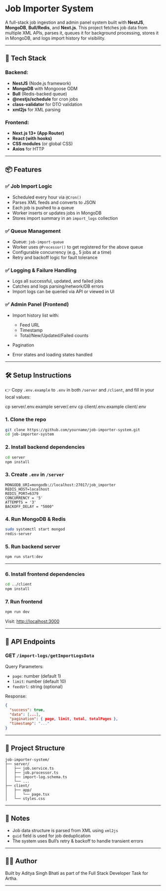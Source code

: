 # Job Importer System

A full-stack job ingestion and admin panel system built with **NestJS**, **MongoDB**, **Bull/Redis**, and **Next.js**. This project fetches job data from multiple XML APIs, parses it, queues it for background processing, stores it in MongoDB, and logs import history for visibility.

---

## 🚀 Tech Stack

### Backend:

* **NestJS** (Node.js framework)
* **MongoDB** with Mongoose ODM
* **Bull** (Redis-backed queue)
* **@nestjs/schedule** for cron jobs
* **class-validator** for DTO validation
* **xml2js** for XML parsing

### Frontend:

* **Next.js 13+ (App Router)**
* **React (with hooks)**
* **CSS modules** (or global CSS)
* **Axios** for HTTP

---

## 📦 Features

### ✅ Job Import Logic

* Scheduled every hour via `@Cron()`
* Parses XML feeds and converts to JSON
* Each job is pushed to a queue
* Worker inserts or updates jobs in MongoDB
* Stores import summary in an `import_logs` collection

### ✅ Queue Management

* Queue: `job-import-queue`
* Worker uses `@Processor()` to get registered for the above queue
* Configurable concurrency (e.g., 5 jobs at a time)
* Retry and backoff logic for fault tolerance

### ✅ Logging & Failure Handling

* Logs all successful, updated, and failed jobs
* Catches and logs parsing/network/DB errors
* Import logs can be queried via API or viewed in UI

### ✅ Admin Panel (Frontend)

* Import history list with:

  * Feed URL
  * Timestamp
  * Total/New/Updated/Failed counts
* Pagination
* Error states and loading states handled

---

## 🛠 Setup Instructions

👉 Copy `.env.example` to `.env` in both `/server` and `/client`, and fill in your local values:

cp server/.env.example server/.env
cp client/.env.example client/.env


### 1. Clone the repo

```bash
git clone https://github.com/yourname/job-importer-system.git
cd job-importer-system
```

### 2. Install backend dependencies

```bash
cd server
npm install
```

### 3. Create `.env` in `/server`

```env
MONGODB_URI=mongodb://localhost:27017/job_importer
REDIS_HOST=localhost
REDIS_PORT=6379
CONCURRENCY = '5'
ATTEMPTS = '3'
BACKOFF_DELAY = "5000"
```

### 4. Run MongoDB & Redis

```bash
sudo systemctl start mongod
redis-server
```

### 5. Run backend server

```bash
npm run start:dev
```

---

### 6. Install frontend dependencies

```bash
cd ../client
npm install
```

### 7. Run frontend

```bash
npm run dev
```

Visit: [http://localhost:3000](http://localhost:3000)

---

## 🧪 API Endpoints

### GET `/import-logs/getImportLogsData`

Query Parameters:

* `page`: number (default 1)
* `limit`: number (default 10)
* `feedUrl`: string (optional)

Response:

```json
{
  "success": true,
  "data": [...],
  "pagination": { page, limit, total, totalPages },
  "timestamp": "..."
}
```

---

## 📂 Project Structure

```
job-importer-system/
├── server/
│   ├── job.service.ts
│   ├── job.processor.ts
│   ├── import-log.schema.ts
│   └── ...
├── client/
│   ├── app/
│   │   └── page.tsx
│   └── styles.css
```

---

## 📘 Notes

* Job data structure is parsed from XML using `xml2js`
* `guid` field is used for job deduplication
* The system uses Bull’s retry & backoff to handle transient errors

---

## 🧑‍💻 Author

Built by Aditya Singh Bhati as part of the Full Stack Developer Task for Artha.

---
